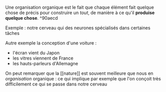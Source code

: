 Une organisation organique est le fait que chaque élément fait quelque chose de précis pour construire un *tout*, de manière à ce qu'il **produise quelque chose**. ^90aecd

Exemple : notre cerveau qui des neurones spécialisés dans certaines tâches

Autre exemple la conception d'une voiture :
- l'écran vient du Japon
- les vitres viennent de France
- les hauts-parleurs d'Allemagne

On peut remarquer que la [[nature]] est souvent meilleure que nous en *organisation* organique : ce qui implique par exemple que l'on conçoit très difficilement ce qui se passe dans notre cerveau